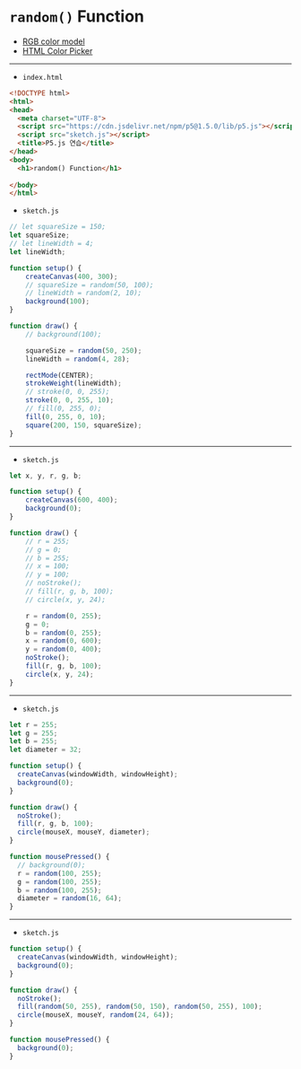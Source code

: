 # `random()` Function

- [RGB color model](https://en.wikipedia.org/wiki/RGB_color_model)
- [HTML Color Picker](https://www.w3schools.com/colors/colors_picker.asp)

---

- `index.html`

```html
<!DOCTYPE html>
<html>
<head>
  <meta charset="UTF-8">
  <script src="https://cdn.jsdelivr.net/npm/p5@1.5.0/lib/p5.js"></script>
  <script src="sketch.js"></script>
  <title>P5.js 연습</title>
</head>
<body>
  <h1>random() Function</h1>
  
</body>
</html>
```


- `sketch.js`

```javascript
// let squareSize = 150;
let squareSize;
// let lineWidth = 4;
let lineWidth;

function setup() {
    createCanvas(400, 300);
    // squareSize = random(50, 100);
    // lineWidth = random(2, 10);
    background(100);
}

function draw() {
    // background(100);

    squareSize = random(50, 250);
    lineWidth = random(4, 28);

    rectMode(CENTER);
    strokeWeight(lineWidth);
    // stroke(0, 0, 255);
    stroke(0, 0, 255, 10);
    // fill(0, 255, 0);
    fill(0, 255, 0, 10);
    square(200, 150, squareSize);
}
```

---

- `sketch.js`

```javascript
let x, y, r, g, b;

function setup() {
    createCanvas(600, 400);
    background(0);
}

function draw() {
    // r = 255;
    // g = 0;
    // b = 255;
    // x = 100;
    // y = 100;
    // noStroke();
    // fill(r, g, b, 100);
    // circle(x, y, 24);

    r = random(0, 255);
    g = 0;
    b = random(0, 255);
    x = random(0, 600);
    y = random(0, 400);
    noStroke();
    fill(r, g, b, 100);
    circle(x, y, 24);
}
```


---

- `sketch.js`

```javascript
let r = 255;
let g = 255;
let b = 255;
let diameter = 32;

function setup() {
  createCanvas(windowWidth, windowHeight);
  background(0);
}

function draw() {
  noStroke();
  fill(r, g, b, 100);
  circle(mouseX, mouseY, diameter);
}

function mousePressed() {
  // background(0);
  r = random(100, 255);
  g = random(100, 255);
  b = random(100, 255);
  diameter = random(16, 64);
}
```


---

- `sketch.js`

```javascript
function setup() {
  createCanvas(windowWidth, windowHeight);
  background(0);
}

function draw() {
  noStroke();
  fill(random(50, 255), random(50, 150), random(50, 255), 100);
  circle(mouseX, mouseY, random(24, 64));
}

function mousePressed() {
  background(0);
}
```
